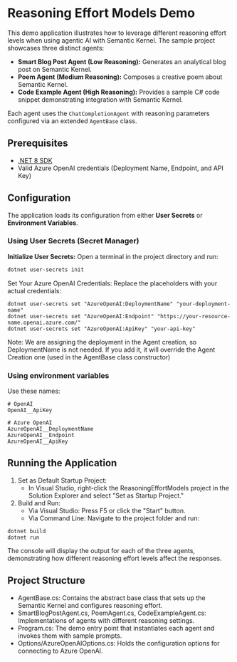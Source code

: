 # Reasoning Effort Models Demo

This demo application illustrates how to leverage different reasoning effort levels when using agentic AI with Semantic Kernel. The sample project showcases three distinct agents:

- **Smart Blog Post Agent (Low Reasoning):** Generates an analytical blog post on Semantic Kernel.
- **Poem Agent (Medium Reasoning):** Composes a creative poem about Semantic Kernel.
- **Code Example Agent (High Reasoning):** Provides a sample C# code snippet demonstrating integration with Semantic Kernel.

Each agent uses the `ChatCompletionAgent` with reasoning parameters configured via an extended `AgentBase` class.

## Prerequisites

- [.NET 8 SDK](https://dotnet.microsoft.com/download)
- Valid Azure OpenAI credentials (Deployment Name, Endpoint, and API Key)

## Configuration

The application loads its configuration from either **User Secrets** or **Environment Variables**.

### Using User Secrets (Secret Manager)

**Initialize User Secrets:**
   Open a terminal in the project directory and run:
   ```bash
   dotnet user-secrets init
   ```

Set Your Azure OpenAI Credentials:
Replace the placeholders with your actual credentials:

```
dotnet user-secrets set "AzureOpenAI:DeploymentName" "your-deployment-name"
dotnet user-secrets set "AzureOpenAI:Endpoint" "https://your-resource-name.openai.azure.com/"
dotnet user-secrets set "AzureOpenAI:ApiKey" "your-api-key"
```
Note: We are assigning the deployment in the Agent creation, so DeploymentName is not needed. If you add it, it will override the Agent Creation one (used in the AgentBase class constructor)

### Using environment variables

Use these names:

```
# OpenAI
OpenAI__ApiKey

# Azure OpenAI
AzureOpenAI__DeploymentName
AzureOpenAI__Endpoint
AzureOpenAI__ApiKey
```

## Running the Application
1. Set as Default Startup Project:
   - In Visual Studio, right-click the ReasoningEffortModels project in the Solution Explorer and select "Set as Startup Project."
2. Build and Run:
   - Via Visual Studio: Press F5 or click the "Start" button.
   - Via Command Line: Navigate to the project folder and run:
```
dotnet build
dotnet run
```
The console will display the output for each of the three agents, demonstrating how different reasoning effort levels affect the responses.

## Project Structure
- AgentBase.cs: Contains the abstract base class that sets up the Semantic Kernel and configures reasoning effort.
- SmartBlogPostAgent.cs, PoemAgent.cs, CodeExampleAgent.cs: Implementations of agents with different reasoning settings.
- Program.cs: The demo entry point that instantiates each agent and invokes them with sample prompts.
- Options/AzureOpenAIOptions.cs: Holds the configuration options for connecting to Azure OpenAI.